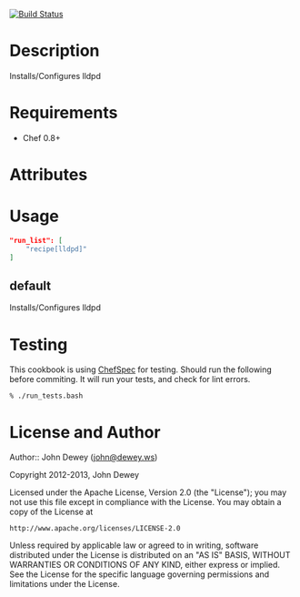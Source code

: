 [![Build Status](https://travis-ci.org/retr0h/cookbook-lldpd.png?branch=master)](https://travis-ci.org/retr0h/cookbook-lldpd)

Description
===========

Installs/Configures lldpd

Requirements
============

* Chef 0.8+

Attributes
==========

Usage
=====

```json
"run_list": [
    "recipe[lldpd]"
]
```

default
----

Installs/Configures lldpd

Testing
=====

This cookbook is using [ChefSpec](https://github.com/acrmp/chefspec) for
testing. Should run the following before commiting. It will run your tests,
and check for lint errors.

    % ./run_tests.bash

License and Author
==================

Author:: John Dewey (<john@dewey.ws>)

Copyright 2012-2013, John Dewey

Licensed under the Apache License, Version 2.0 (the "License");
you may not use this file except in compliance with the License.
You may obtain a copy of the License at

    http://www.apache.org/licenses/LICENSE-2.0

Unless required by applicable law or agreed to in writing, software
distributed under the License is distributed on an "AS IS" BASIS,
WITHOUT WARRANTIES OR CONDITIONS OF ANY KIND, either express or implied.
See the License for the specific language governing permissions and
limitations under the License.
